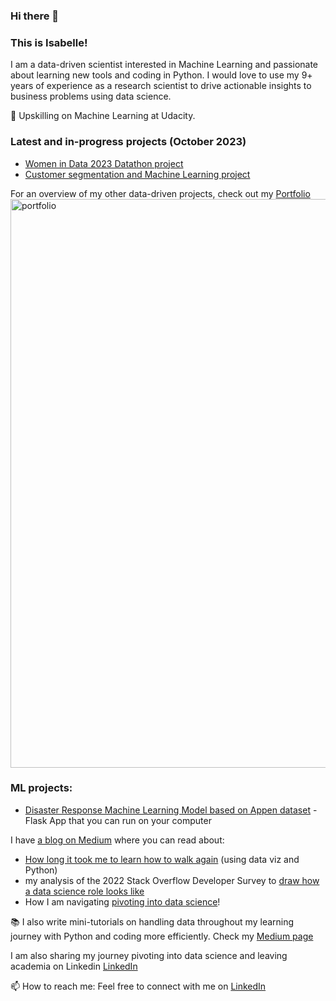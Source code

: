 ### Hi there 👋

### This is Isabelle! 

I am a data-driven scientist interested in Machine Learning and passionate about learning new tools and coding in Python. 
I would love to use my 9+ years of experience as a research scientist to drive actionable insights to business problems using data science. 

🌱 Upskilling on Machine Learning at Udacity. 

### Latest and in-progress projects (October 2023)
- [Women in Data 2023 Datathon project](https://github.com/TalkDatatoMeWiDDatathon23/ForestService-Census-Index)
- [Customer segmentation and Machine Learning project](https://github.com/thecochenille/automatic-eureka)


For an overview of my other data-driven projects, check out my [Portfolio](https://isabellevea.wixsite.com/datascience)
<img width="910" alt="portfolio" src="https://github.com/thecochenille/thecochenille/assets/6545243/e4aad7b0-524c-4923-a82f-3ef367685c13">


### ML projects: 
- [Disaster Response Machine Learning Model based on Appen dataset](https://github.com/thecochenille/ML_AppenDisaster) - Flask App that you can run on your computer


I have [a blog on Medium](https://medium.com/@isabelle.vea) where you can read about:
- [How long it took me to learn how to walk again](https://medium.com/@isabelle.vea/looking-at-recovery-from-my-lisfranc-foot-fracture-using-data-viz-and-moving-averages-37a71a192bd1) (using data viz and Python)
- my analysis of the 2022 Stack Overflow Developer Survey to [draw how a data science role looks like](https://medium.com/@isabelle.vea/draw-me-a-data-scientist-ff970301df04)
- How I am navigating [pivoting into data science](https://medium.com/@isabelle.vea/transitioning-to-industry-pivoting-into-data-science-or-simply-finding-my-next-career-stage-9cb4d0bd6ec5)!

:books: I also write mini-tutorials on handling data throughout my learning journey with Python and coding more efficiently. Check my [Medium page](https://medium.com/@isabelle.vea)

I am also sharing my journey pivoting into data science and leaving academia on Linkedin [LinkedIn](https://www.linkedin.com/in/isabellevea/)

📫 How to reach me: Feel free to connect with me on [LinkedIn](https://www.linkedin.com/in/isabellevea/)

<!--
**thecochenille/thecochenille** is a ✨ _special_ ✨ repository because its `README.md` (this file) appears on your GitHub profile.

Here are some ideas to get you started:

- 🔭 I’m currently working on ...

- 👯 I’m looking to collaborate on ...
- 🤔 I’m looking for help with ...
- 💬 Ask me about ...

- 😄 Pronouns: ...
- ⚡ Fun fact: ...
-->
